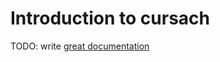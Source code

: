 # Introduction to cursach

TODO: write [great documentation](http://jacobian.org/writing/what-to-write/)
